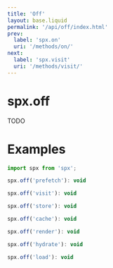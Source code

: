 ```yaml
---
title: 'Off'
layout: base.liquid
permalink: '/api/off/index.html'
prev:
  label: 'spx.on'
  uri: '/methods/on/'
next:
  label: 'spx.visit'
  uri: '/methods/visit/'
---
```


# spx.off

TODO

# Examples

<!-- prettier-ignore -->
```js
import spx from 'spx';

spx.off('prefetch'): void

spx.off('visit'): void

spx.off('store'): void

spx.off('cache'): void

spx.off('render'): void

spx.off('hydrate'): void

spx.off('load'): void
```

